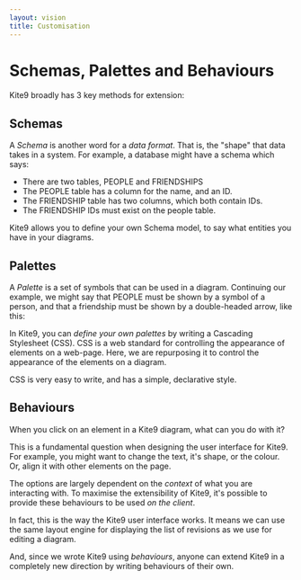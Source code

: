```yaml
---
layout: vision
title: Customisation
---
```


# Schemas, Palettes and Behaviours

Kite9 broadly has 3 key methods for extension:

## Schemas

A *Schema* is another word for a *data format*.  That is, the "shape" that data takes in a system.  For example, a database might have a schema which says:

 - There are two tables, PEOPLE and FRIENDSHIPS
 - The PEOPLE table has a column for the name, and an ID.
 - The FRIENDSHIP table has two columns, which both contain IDs.
 - The FRIENDSHIP IDs must exist on the people table.
 
Kite9 allows you to define your own Schema model, to say what entities you have in your diagrams. 

## Palettes

A *Palette* is a set of symbols that can be used in a diagram.  Continuing our example, we might say that PEOPLE must be shown by a symbol of a person, and that a friendship must be shown by a double-headed arrow, like this:


In Kite9, you can *define your own palettes* by writing a Cascading Stylesheet (CSS).   CSS is a web standard for controlling the appearance of elements on a web-page.  Here, we are repurposing it to control the appearance of the elements on a diagram.   

CSS is very easy to write, and has a simple, declarative style.  

## Behaviours

When you click on an element in a Kite9 diagram, what can you do with it?  

This is a fundamental question when designing the user interface for Kite9.  For example, you might want to 
change the text, it's shape, or the colour.   Or, align it with other elements on the page.

The options are largely dependent on the *context* of what you are interacting with.  To maximise the extensibility of Kite9, it's possible to provide these behaviours to be used *on the client*.  

In fact, this is the way the Kite9 user interface works.   It means we can use the same layout engine for displaying the list of revisions as we use for editing a diagram. 

And, since we wrote Kite9 using *behaviours*, anyone can extend Kite9 in a completely new direction by writing behaviours of their own. 
 